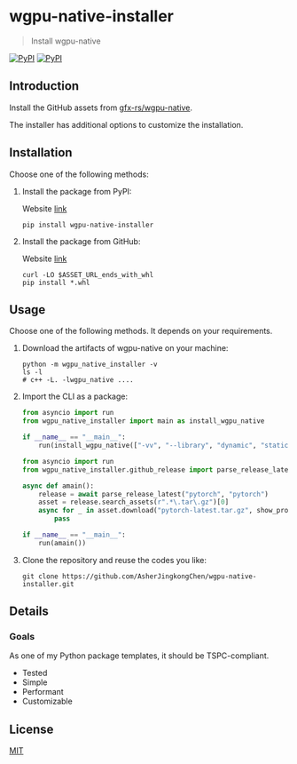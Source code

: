 # wgpu-native-installer

> Install wgpu-native

[![PyPI](https://img.shields.io/pypi/v/wgpu-native-installer?style=for-the-badge&logo=pypi&logoColor=white)](https://pypi.org/project/wgpu-native-installer/)
[![PyPI](https://img.shields.io/pypi/pyversions/wgpu-native-installer?style=for-the-badge&logo=python&logoColor=white)](https://pypi.org/project/wgpu-native-installer/)

## Introduction

Install the GitHub assets from [gfx-rs/wgpu-native](https://github.com/gfx-rs/wgpu-native).

The installer has additional options to customize the installation.

## Installation

Choose one of the following methods:

1. Install the package from PyPI:

   Website [link](https://pypi.org/project/wgpu-native-installer/)

   ```shell
   pip install wgpu-native-installer
   ```

2. Install the package from GitHub:

   Website [link](https://github.com/AsherJingkongChen/wgpu-native-installer/releases/latest)

   ```shell
   curl -LO $ASSET_URL_ends_with_whl
   pip install *.whl
   ```

## Usage

Choose one of the following methods. It depends on your requirements.

1. Download the artifacts of wgpu-native on your machine:

   ```shell
   python -m wgpu_native_installer -v
   ls -l
   # c++ -L. -lwgpu_native ....
   ```

2. Import the CLI as a package:

    ```python
    from asyncio import run
    from wgpu_native_installer import main as install_wgpu_native

    if __name__ == "__main__":
        run(install_wgpu_native(["-vv", "--library", "dynamic", "static"]))
    ```

    ```python
    from asyncio import run
    from wgpu_native_installer.github_release import parse_release_latest

    async def amain():
        release = await parse_release_latest("pytorch", "pytorch")
        asset = release.search_assets(r".*\.tar\.gz")[0]
        async for _ in asset.download("pytorch-latest.tar.gz", show_progress=True):
            pass

    if __name__ == "__main__":
        run(amain())
    ```

3. Clone the repository and reuse the codes you like:

   ```shell
   git clone https://github.com/AsherJingkongChen/wgpu-native-installer.git
   ```

## Details

### Goals

As one of my Python package templates, it should be TSPC-compliant.

- Tested
- Simple
- Performant
- Customizable

## License

[MIT](./LICENSE)

